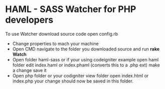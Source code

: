 <h1> HAML - SASS Watcher for PHP developers </h1>
<p>
To use Watcher download source code open config.rb
</p>
<ul>
<li>Change properties to mach your machine</li>
<li>Open CMD navigate to the folder you downloaded source and run <strong>rake Watch</strong></li>
<li>Open folder haml-sass or if your using codeigniter example open haml folder edit index.haml or index.phaml (converts this to a .php ext) make a change save it</li>
<li>Open php folder or your codigniter view folder open index.html or index.php your change should now be saved in this folder.</li>
</ul>